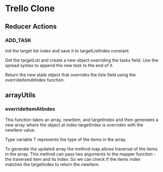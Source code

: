 # Trello Clone

## Reducer Actions

### ADD_TASK

ind the target list index and save it to targetListIndex constant.

Get the targetList and create a new object overriding the tasks field. Use the spread syntax to append the new task to the end of it.

Return the new state object that overrides the lists field using the overrideItemAtIndex function.

## arrayUtils

### overrideItemAtIndex

This function takes an array, newItem, and targetIndex and then generates a new array
where the object at index targetIndex is overriden with the newItem value.

Type variable T represents the type of the items in the array.

To generate the updated array the method map allows traversal of the items in the array.
This method can pass two arguments to the mapper function - the traversed item and its index.
So we can check if the items index matches the targetIndex to return the newItem.